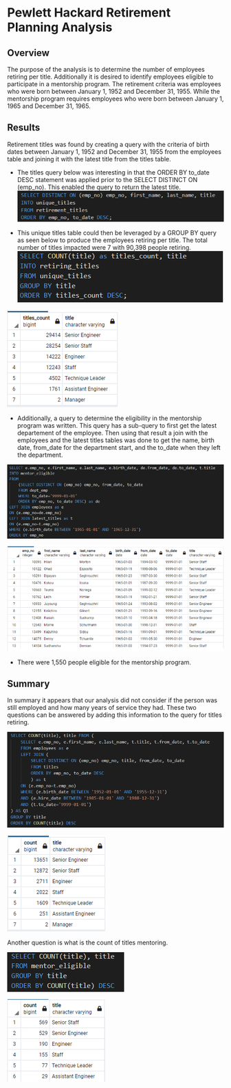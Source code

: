 # Pewlett Hackard Retirement Planning Analysis

## Overview
The purpose of the analysis is to determine the number of employees retiring per title.  Additionally it is desired to identify employees eligible to participate in a mentorship program. The retirement criteria was employees who were born between January 1, 1952 and December 31, 1955.  While the mentorship program requires employees who were born between January 1, 1965 and December 31, 1965.

## Results
Retirement titles was found by creating a query with the criteria of birth dates between January 1, 1952 and December 31, 1955 from the employees table and joining it with the latest title from the titles table.

* The titles query below was interesting in that the ORDER BY to_date DESC statement was applied prior to the SELECT DISTINCT ON (emp_no).  This enabled the query to return the latest title.
![alt text](https://github.com/jj2773/PEWLETT-HACKARD-ANALYSIS/blob/main/UNIQUE_TITLES_QUERY.PNG)

* This unique titles table could then be leveraged by a GROUP BY query as seen below to produce the employees retiring per title.  The total number of titles impacted were 7 with 90,398 people retiring.
![alt text](https://github.com/jj2773/PEWLETT-HACKARD-ANALYSIS/blob/main/RETIRING_TITLES_QUERY.PNG)

![alt text](https://github.com/jj2773/PEWLETT-HACKARD-ANALYSIS/blob/main/RETIRING_TITLES.PNG)

* Additionally, a query to determine the eligibility in the mentorship program was written.  This query has a sub-query to first get the latest departement of the employee.  Then using that result a join with the employees and the latest titles tables was done to get the name, birth date, from_date for the department start, and the to_date when they left the department.

![alt text](https://github.com/jj2773/PEWLETT-HACKARD-ANALYSIS/blob/main/MENTORSHIP_QUERY.PNG)

![alt text](https://github.com/jj2773/PEWLETT-HACKARD-ANALYSIS/blob/main/MENTORSHIP_TABLE.PNG)

* There were 1,550 people eligible for the mentorship program.

## Summary

In summary it appears that our analysis did not consider if the person was still employed and how many years of service they had.  These two questions can be answered by adding this information to the query for titles retiring.

![alt text](https://github.com/jj2773/PEWLETT-HACKARD-ANALYSIS/blob/main/RETIRING_TITLES_QUERY-2.PNG)

![alt text](https://github.com/jj2773/PEWLETT-HACKARD-ANALYSIS/blob/main/RETIRING_TITLES-2.PNG)

Another question is what is the count of titles mentoring.

![alt text](https://github.com/jj2773/PEWLETT-HACKARD-ANALYSIS/blob/main/MENTORSHIP_TITLES_QUERY.PNG)

![alt text](https://github.com/jj2773/PEWLETT-HACKARD-ANALYSIS/blob/main/MENTORSHIP_TITLES.PNG)

